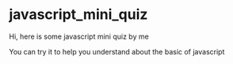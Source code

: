 # javascript_mini_quiz
Hi, here is some javascript mini quiz by me

You can try it to help you understand about the basic of javascript
